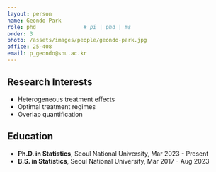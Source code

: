 ```yaml
---
layout: person
name: Geondo Park
role: phd               # pi | phd | ms
order: 3
photo: /assets/images/people/geondo-park.jpg
office: 25-408
email: p_geondo@snu.ac.kr
---
```


## Research Interests

- Heterogeneous treatment effects
- Optimal treatment regimes
- Overlap quantification


## Education
- **Ph.D. in Statistics**, Seoul National University, Mar 2023 - Present
- **B.S. in Statistics**, Seoul National University, Mar 2017 - Aug 2023
